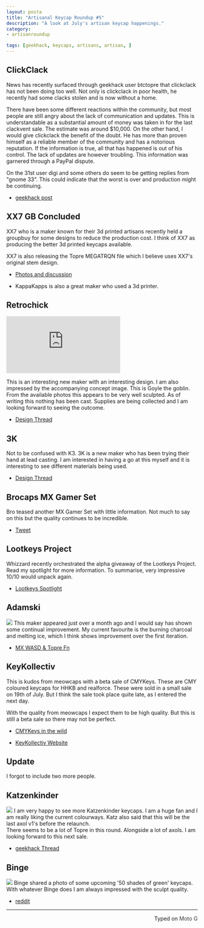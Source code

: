 ```yaml
---
layout: posta
title: "Artisanal Keycap Roundup #5"
description: "A look at July's artisan keycap happenings."
category: 
- artisanroundup

tags: [geekhack, keycaps, artisans, artisan, ]
---
```


## ClickClack
News has recently surfaced through geekhack user btctopre that clickclack has not been doing too well. Not only is clickclack in poor health, he recently had some clacks stolen and is now without a home.  

There have been some different reactions within the community, but most people are still angry about the lack of communication and updates. This is understandable as a substantial amount of money was taken in for the last clackvent sale. The estimate was around $10,000. On the other hand, I would give clickclack the benefit of the doubt. He has more than proven himself as a reliable member of the community and has a notorious reputation. If the information is true, all that has happened is out of his control.  The lack of updates are however troubling. This information was garnered through a PayPal dispute.

On the 31st user digi and some others do seem to be getting replies from "gnome 33". This could indicate that the worst is over and production might be continuing.

* [geekhack post](https://geekhack.org/index.php?topic=45955.msg1800669#msg1800669)

## XX7 GB Concluded
XX7 who is a maker known for their 3d printed artisans recently held a groupbuy for some designs to reduce the production cost. I think of XX7 as producing the better 3d printed keycaps available. 

XX7 is also releasing the Topre MEGATRQN file which I believe uses XX7's original stem design.

* [Photos and discussion](https://imgur.com/gallery/aL5r0)

* KappaKapps is also a great maker who used a 3d printer. 

## Retrochick

![](https://geekhack.org/index.php?action=dlattach;topic=73671.0;attach=105912;image)

This is an interesting new maker with an interesting design. I am also impressed by the accompanying concept image. This is Goyle the goblin. From the available photos this appears to be very well sculpted. As of writing this nothing has been cast. Supplies are being collected and I am looking forward to seeing the outcome.

* [Design Thread](https://geekhack.org/index.php?topic=73671.0)

## 3K
Not to be confused with K3. 3K is a new maker who has been trying their hand at lead casting. I am interested in having a go at this myself and it is interesting to see different materials being used.

* [Design Thread](https://geekhack.org/index.php?topic=73688.0)

## Brocaps MX Gamer Set
Bro teased another MX Gamer Set with little information. Not much to say on this but the quality continues to be incredible.

* [Tweet](https://mobile.twitter.com/BroCaps/status/626851050172096513?s=09)


## Lootkeys Project
Whizzard recently orchestrated the alpha giveaway of the Lootkeys Project. Read my spotlight for more information. To summarise, very impressive 10/10 would unpack again.

* [Lootkeys Spotlight](https://roastpotatoes.github.io/keycapspotlight/2015/07/30/keycap-spotlight-lootkeys-project/)

## Adamski
![](https://i.imgur.com/qedfaBg.jpg)
This maker appeared just over a month ago and I would say has shown some continual improvement. My current favourite is the burning charcoal and melting ice, which I think shows improvement over the first iteration.

* [MX WASD & Topre Fn](https://www.reddit.com/r/MechanicalKeyboards/comments/3d2oj4/artisanmx_wasd_and_fn_topre/)



## KeyKollectiv
This is kudos from meowcaps with a beta sale of CMYKeys. These are CMY coloured keycaps for HHKB and realforce. These were sold in a small sale on 19th of July. But I think the sale took place quite late, as I entered the next day.  

With the quality from meowcaps I expect them to be high quality. But this is still a beta sale so there may not be perfect.

* [CMYKeys in the wild](https://imgur.com/a/gX1Ma)

* [KeyKollectiv Website](https://keykollectiv.com)

## Update
I forgot to include two more people.

## Katzenkinder
![](https://i.imgur.com/UhMEutA.jpg)
I am very happy to see more Katzenkinder keycaps. I am a huge fan and I am really liking the current colourways. Katz also said that this will be the last axol v1's before the relaunch.  
There seems to be a lot of Topre in this round. Alongside a lot of axols. I am looking forward to this next sale.

* [geekhack Thread](https://geekhack.org/index.php?topic=64501.600)

## Binge
![](https://i.imgur.com/By9g6Up.png)
Binge shared a photo of some upcoming '50 shades of green' keycaps. With whatever Binge does I am always impressed with the sculpt quality.

* [reddit](https://www.reddit.com/r/mechanicalkeyboards/comments/3f1lv7/_/)

--------------------------------
 <p style="text-align: right" title=":(">Typed on <font color="#373737">Moto G</font></p>
